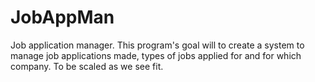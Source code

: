 # JobAppMan
Job application manager. This program's goal will to create a system to manage job applications made, types of jobs applied for and for which company. To be scaled as we see fit.
